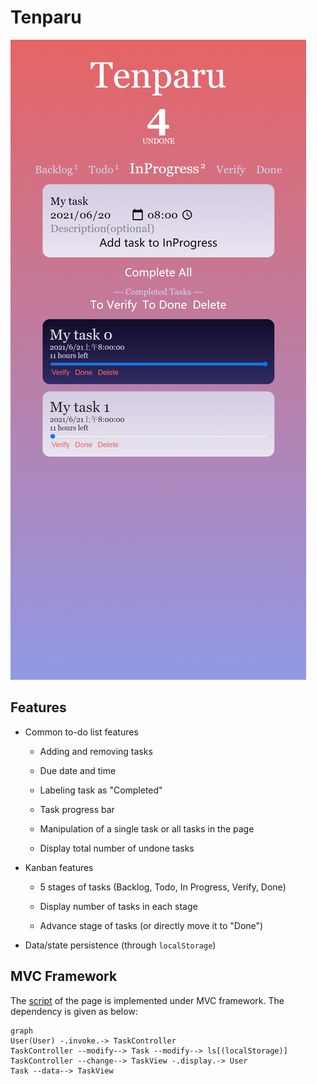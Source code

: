 # Tenparu

![](imgs/screenshot.png)

## Features

- Common to-do list features
  
  - Adding and removing tasks
  
  - Due date and time
  
  - Labeling task as "Completed"
  
  - Task progress bar
  
  - Manipulation of a single task or all tasks in the page
  
  - Display total number of undone tasks

- Kanban features
  
  - 5 stages of tasks (Backlog, Todo, In Progress, Verify, Done)
  
  - Display number of tasks in each stage
  
  - Advance stage of tasks (or directly move it to "Done")

- Data/state persistence (through `localStorage`)

## MVC Framework

The [script](script.ts) of the page is implemented under MVC framework. The dependency is given as below:

```mermaid
graph
User(User) -.invoke.-> TaskController 
TaskController --modify--> Task --modify--> ls[(localStorage)]
TaskController --change--> TaskView -.display.-> User 
Task --data--> TaskView
```
